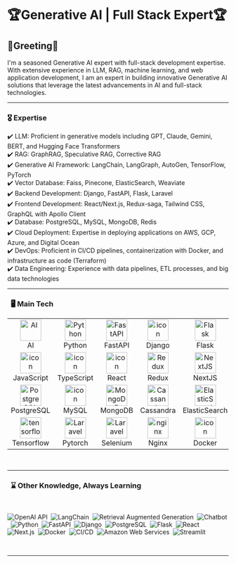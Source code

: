 # 🏆Generative AI | Full Stack Expert🏆

## 🎉Greeting🎉
I'm a seasoned Generative AI expert with full-stack development expertise.
With extensive experience in LLM, RAG, machine learning, and web application development, I am an expert in building innovative Generative AI solutions that leverage the latest advancements in AI and full-stack technologies.

<hr/>

### 🎖️ Expertise
✔️ LLM: Proficient in generative models including GPT, Claude, Gemini, BERT, and Hugging Face Transformers<br>
✔️ RAG: GraphRAG, Speculative RAG, Corrective RAG<br>
✔️ Generative AI Framework: LangChain, LangGraph, AutoGen, TensorFlow, PyTorch<br>
✔️ Vector Database: Faiss, Pinecone, ElasticSearch, Weaviate<br>
✔️ Backend Development: Django, FastAPI, Flask, Laravel<br>
✔️ Frontend Development: React/Next.js, Redux-saga, Tailwind CSS, GraphQL with Apollo Client<br>
✔️ Database: PostgreSQL, MySQL, MongoDB, Redis<br>
✔️ Cloud Deployment: Expertise in deploying applications on AWS, GCP, Azure, and Digital Ocean<br>
✔️ DevOps: Proficient in CI/CD pipelines, containerization with Docker, and infrastructure as code (Terraform)<br>
✔️ Data Engineering: Experience with data pipelines, ETL processes, and big data technologies<br>

<hr/>

### &nbsp; 🖥️ Main Tech  

<table align="center">
    <tr>
        <td align="center" width="96">
            <img src="https://skillicons.dev/icons?i=ai" width="48" height="48" alt="AI"/>
            <br>AI
        </td>
        <td align="center" width="96">
            <img src="https://skillicons.dev/icons?i=python" width="48" height="48" alt="Python"/>
            <br>Python
        </td>
        <td align="center" width="96">
            <img src="https://skillicons.dev/icons?i=fastapi" width="48" height="48" alt="FastAPI"/>
            <br>FastAPI
        </td>
        <td align="center" width="96">
            <a href="#macropower-tech">
                <img src="https://techstack-generator.vercel.app/django-icon.svg" alt="icon" width="48" height="48"/>
            </a>
            <br>Django
        </td>
        <td align="center" width="96">
            <img src="https://skillicons.dev/icons?i=flask" width="48" height="48" alt="Flask"/>
            <br>Flask
        </td>
        <td align="center" width="96">
            <img src="https://skillicons.dev/icons?i=nodejs" width="48" height="48" alt="NodeJS"/>
            <br>NodeJS
        </td>
        <td align="center" width="96">
            <img src="https://skillicons.dev/icons?i=express" width="48" height="48" alt="Express"/>
            <br>Express
        </td>
        <td align="center" width="96">
            <img src="https://skillicons.dev/icons?i=php" width="48" height="48" alt="PHP"/>
            <br>PHP
        </td>
        <td align="center" width="96">
            <img src="https://skillicons.dev/icons?i=laravel" width="48" height="48" alt="Laravel"/>
            <br>Laravel
        </td>
    </tr>
    <tr>
        <td align="center" width="96">
            <img src="https://techstack-generator.vercel.app/js-icon.svg" alt="icon" width="48" height="48"/>
            <br>JavaScript
        </td>
        <td align="center" width="96">
            <img src="https://techstack-generator.vercel.app/ts-icon.svg" alt="icon" width="48" height="48"/>
            <br>TypeScript
        </td>
        <td align="center" width="96">
            <img src="https://techstack-generator.vercel.app/react-icon.svg" alt="icon" width="48" height="48"/>
            <br>React
        </td>
        <td align="center" width="96">
            <img src="https://skillicons.dev/icons?i=redux" width="48" height="48" alt="Redux"/>
            <br>Redux
        </td>
        <td align="center" width="96">
            <img src="https://skillicons.dev/icons?i=nextjs" width="48" height="48" alt="NextJS"/>
            <br>NextJS
        </td>
        <td align="center" width="96">
            <img src="https://techstack-generator.vercel.app/graphql-icon.svg" width="48" height="48" alt="MySQL"/>
            <br>GraphQL
        </td>
        <td align="center" width="96">
            <img src="https://techstack-generator.vercel.app/sass-icon.svg" alt="icon" width="48" height="48"/>
            <br>Sass
        </td>
        <td align="center" width="96">
            <img src="https://skillicons.dev/icons?i=tailwind" width="48" height="48" alt="tailwind"/>
            <br>Tailwind
        </td>
        <td align="center" width="96">
            <img src="https://techstack-generator.vercel.app/webpack-icon.svg" alt="icon" width="48" height="48"/>
            <br>Webpack
        </td>
    </tr>
    <tr>
        <td align="center" width="96">
            <img src="https://skillicons.dev/icons?i=postgres" width="48" height="48" alt="PostgreSQL"/>
            <br>PostgreSQL
        </td>
        <td align="center" width="96">
            <img src="https://techstack-generator.vercel.app/mysql-icon.svg" alt="icon" width="48" height="48"/>
            <br>MySQL
        </td>
        <td align="center" width="96">
            <img src="https://skillicons.dev/icons?i=mongodb" width="48" height="48" alt="MongoDB"/>
            <br>MongoDB
        </td>
        <td align="center" width="96">
            <img src="https://skillicons.dev/icons?i=cassandra" width="48" height="48" alt="Cassandra"/>
            <br>Cassandra
        </td>
        <td align="center" width="96">
            <img src="https://skillicons.dev/icons?i=elasticsearch" width="48" height="48" alt="ElasticSearch"/>
            <br>ElasticSearch
        </td>
        <td align="center" width="96">
            <img src="https://skillicons.dev/icons?i=firebase" width="48" height="48" alt="Firebase"/>
            <br>Firebase
        </td>
        <td align="center" width="96">
            <img src="https://skillicons.dev/icons?i=supabase" width="48" height="48" alt="Supabase"/>
            <br>Supabase
        </td>
        <td align="center" width="96">
            <img src="https://skillicons.dev/icons?i=rabbitmq" width="48" height="48" alt="RabbitMQ"/>
            <br>RabbitMQ
        </td>
        <td align="center" width="96">
            <img src="https://skillicons.dev/icons?i=redis" width="48" height="48" alt="Redis"/>
            <br>Redis
        </td>
    </tr>
    <tr>
        <td align="center" width="96">
            <img src="https://skillicons.dev/icons?i=tensorflow" width="48" height="48" alt="tensorflow"/>
            <br>Tensorflow
        </td>
        <td align="center" width="96">
            <img src="https://skillicons.dev/icons?i=pytorch" width="48" height="48" alt="Laravel"/>
            <br>Pytorch
        </td>
        <td align="center" width="96">
            <img src="https://skillicons.dev/icons?i=selenium" width="48" height="48" alt="Laravel"/>
            <br>Selenium
        </td>
        <td align="center" width="96">
            <img src="https://techstack-generator.vercel.app/nginx-icon.svg" alt="nginx" width="48" height="48"/>
            <br>Nginx
        </td>
        <td align="center" width="96">
            <img src="https://techstack-generator.vercel.app/docker-icon.svg" alt="icon" width="48" height="48"/>
            <br>Docker
        </td>
        <td align="center" width="96">
            <img src="https://techstack-generator.vercel.app/kubernetes-icon.svg" alt="icon" width="48" height="48"/>
            <br>Kubernetes
        </td>
        <td align="center" width="96">
            <img src="https://techstack-generator.vercel.app/aws-icon.svg" alt="icon" width="48" height="48"/>
            <br>AWS
        </td>
        <td align="center" width="96">
            <img src="https://skillicons.dev/icons?i=azure" width="48" height="48" alt="Azure"/>
            <br>Azure
        </td>
        <td align="center" width="96">
            <img src="https://skillicons.dev/icons?i=gcp" width="48" height="48" alt="GCP"/>
            <br>GCP
        </td>
    </tr>
</table>

<br>
<hr/>

### &nbsp; ⌛ Other Knowledge, Always Learning
  <br/>

![OpenAI API](https://img.shields.io/badge/Platform-OpenAI%20API-lightgrey?&style=flat&logo=openai&logoColor=white)&nbsp;
![LangChain](https://img.shields.io/badge/Tool-LangChain-blue?&style=flat)&nbsp;
![Retrieval Augmented Generation](https://img.shields.io/badge/Tech-Retrieval%20Augmented%20Generation-lightgrey)&nbsp;
![Chatbot](https://img.shields.io/badge/Application-Chatbot-lightgrey)&nbsp;
![Python](https://img.shields.io/badge/Language-Python-blue?&style=flat&logo=python&logoColor=white)&nbsp;
![FastAPI](https://img.shields.io/badge/Framework-FastAPI-green?&style=flat&logo=fastapi&logoColor=white)&nbsp;
![Django](https://img.shields.io/badge/Framework-Django-green?&style=flat&logo=django&logoColor=white)&nbsp;
![PostgreSQL](https://img.shields.io/badge/Database-PostgreSQL-blue?&style=flat&logo=postgresql&logoColor=white)&nbsp;
![Flask](https://img.shields.io/badge/Framework-Flask-green?&style=flat&logo=flask&logoColor=white)&nbsp;
![React](https://img.shields.io/badge/Library-React-blue?&style=flat&logo=react&logoColor=white)&nbsp;
![Next.js](https://img.shields.io/badge/Framework-Next.js-black?&style=flat&logo=next.js&logoColor=white)&nbsp;
![Docker](https://img.shields.io/badge/Platform-Docker-blue?&style=flat&logo=docker&logoColor=white)&nbsp;
![CI/CD](https://img.shields.io/badge/Tech-CI%2FCD-lightgrey)&nbsp;
![Amazon Web Services](https://img.shields.io/badge/Platform-AWS-orange?&style=flat&logo=amazonaws&logoColor=white)&nbsp;
![Streamlit](https://img.shields.io/badge/Framework-Streamlit-red?&style=flat&logo=streamlit&logoColor=white)&nbsp; 

<br>
<hr/>
